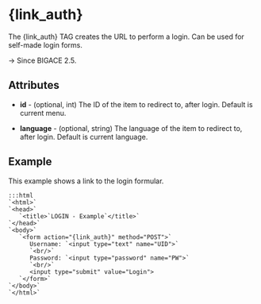 # {link_auth}

The {link_auth} TAG creates the URL to perform a login. Can be used for self-made login forms.

-> Since BIGACE 2.5.


## Attributes


*  **id** - (optional, int)
    The ID of the item to redirect to, after login. Default is current menu.

*  **language** - (optional, string)
    The language of the item to redirect to, after login. Default is current language.

## Example

This example shows a link to the login formular.

	:::html
	`<html>`
	`<head>`
	   `<title>`LOGIN - Example`</title>`
	`</head>`
	`<body>`
	   `<form action="{link_auth}" method="POST">`
	      Username: `<input type="text" name="UID">`
	      `<br/>`
	      Password: `<input type="password" name="PW">`
	      `<br/>`
		  <input type="submit" value="Login">
	   `</form>`
	`</body>`
	`</html>`

